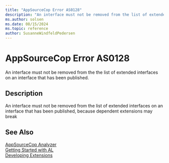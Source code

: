 ```yaml
---
title: "AppSourceCop Error AS0128"
description: "An interface must not be removed from the list of extended interfaces on an interface that has been published, because dependent extensions may break"
ms.author: solsen
ms.date: 08/15/2024
ms.topic: reference
author: SusanneWindfeldPedersen
---
```

[//]: # (START>DO_NOT_EDIT)
[//]: # (IMPORTANT:Do not edit any of the content between here and the END>DO_NOT_EDIT.)
[//]: # (Any modifications should be made in the .xml files in the ModernDev repo.)
# AppSourceCop Error AS0128
An interface must not be removed from the the list of extended interfaces on an interface that has been published.

## Description
An interface must not be removed from the list of extended interfaces on an interface that has been published, because dependent extensions may break

[//]: # (IMPORTANT: END>DO_NOT_EDIT)
## See Also  
[AppSourceCop Analyzer](appsourcecop.md)  
[Getting Started with AL](../devenv-get-started.md)  
[Developing Extensions](../devenv-dev-overview.md)  